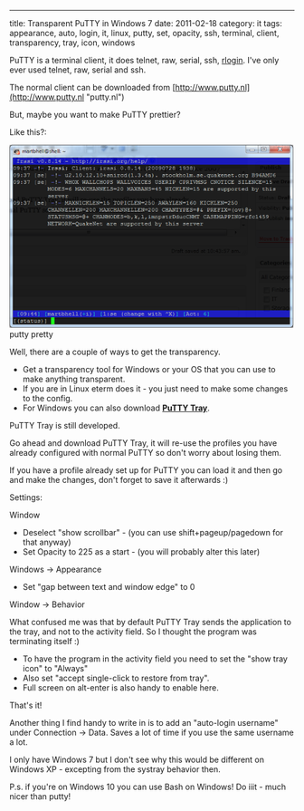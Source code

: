 ---
title: Transparent PuTTY in Windows 7
date: 2011-02-18
category: it
tags: appearance, auto, login, it, linux, putty, set, opacity, ssh, terminal, client, transparency, tray, icon, windows

PuTTY is a terminal client, it does telnet, raw, serial, ssh, [rlogin](http://en.wikipedia.org/wiki/Rlogin "rlogin wikipedia"). I've only ever used telnet, raw, serial and ssh.

The normal client can be downloaded from [http://www.putty.nl](http://www.putty.nl "putty.nl")

But, maybe you want to make PuTTY prettier?

Like this?:

[![putty pretty](images/putty2.png "putty2")](images/putty2.png) putty pretty

Well, there are a couple of ways to get the transparency.

- Get a transparency tool for Windows or your OS that you can use to make anything transparent.
- If you are in Linux eterm does it - you just need to make some changes to the config.
- For Windows you can also download **[PuTTY Tray](https://puttytray.goeswhere.com "puttytray")**.

PuTTY Tray is still developed.

Go ahead and download PuTTY Tray, it will re-use the profiles you have already configured with normal PuTTY so don't worry about losing them.

If you have a profile already set up for PuTTY you can load it and then go and make the changes, don't forget to save it afterwards :)

Settings:

Window

- Deselect "show scrollbar" - (you can use shift+pageup/pagedown for that anyway)
- Set Opacity to 225 as a start - (you will probably alter this later)

Windows -> Appearance

- Set "gap between text and window edge" to 0

Window -> Behavior

What confused me was that by default PuTTY Tray sends the application to the tray, and not to the activity field. So I thought the program was terminating itself :)

- To have the program in the activity field you need to set the "show tray icon" to "Always"
- Also set "accept single-click to restore from tray".
- Full screen on alt-enter is also handy to enable here.

That's it!

Another thing I find handy to write in is to add an "auto-login username" under Connection -> Data. Saves a lot of time if you use the same username a lot.

I only have Windows 7 but I don't see why this would be different on Windows XP - excepting from the systray behavior then.

P.s. if you're on Windows 10 you can use Bash on Windows! Do iiit - much nicer than putty!
